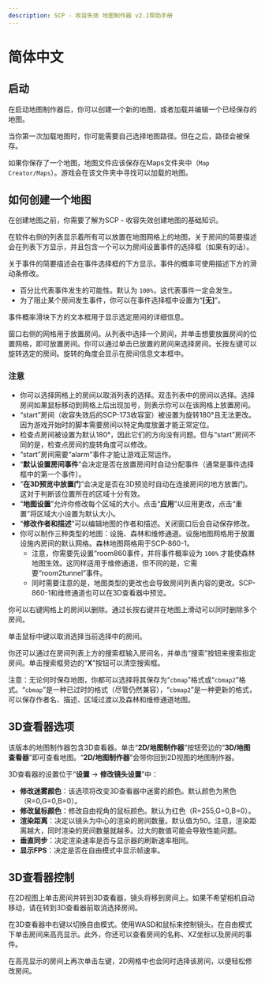 ```yaml
---
description: SCP - 收容失效 地图制作器 v2.1帮助手册
---
```


# 简体中文

## 启动

在启动地图制作器后，你可以创建一个新的地图，或者加载并编辑一个已经保存的地图。

当你第一次加载地图时，你可能需要自己选择地图路径。但在之后，路径会被保存。

如果你保存了一个地图，地图文件应该保存在Maps文件夹中（`Map Creator/Maps`）。游戏会在该文件夹中寻找可以加载的地图。

## 如何创建一个地图

在创建地图之前，你需要了解为SCP - 收容失效创建地图的基础知识。

在软件右侧的列表显示着所有可以放置在地图网格上的地图，关于房间的简要描述会在列表下方显示，并且包含一个可以为房间设置事件的选择框（如果有的话）。

关于事件的简要描述会在事件选择框的下方显示。事件的概率可使用描述下方的滑动条修改。

* 百分比代表事件发生的可能性。默认为 `100%`，这代表事件一定会发生。
* 为了阻止某个房间发生事件，你可以在事件选择框中设置为“**\[无]**”。

事件概率滑块下方的文本框用于显示选定房间的详细信息。

窗口右侧的网格用于放置房间。从列表中选择一个房间，并单击想要放置房间的位置网格，即可放置房间。你可以通过单击已放置的房间来选择房间。长按左键可以旋转选定的房间。旋转的角度会显示在房间信息文本框中。

### 注意

* 你可以选择网格上的房间以取消列表的选择。双击列表中的房间以选择。选择房间如果鼠标移动到网格上后出现加号，则表示你可以在该网格上放置房间。
* “start”房间（收容失效后的SCP-173收容室）被设置为旋转180°且无法更改。因为游戏开始时的脚本需要房间以特定角度放置才能正常定位。
* 检查点房间被设置为默认180°，因此它们的方向没有问题。但与“start”房间不同的是，检查点房间的旋转角度可以修改。
* “start”房间需要“alarm”事件才能让游戏正常运作。
* “**默认设置房间事件**”会决定是否在放置房间时自动分配事件（通常是事件选择框中的第一个事件）。
* “**在3D预览中放置门**”会决定是否在3D预览时自动在连接房间的地方放置门。这对于判断该位置所在的区域十分有效。
* “**地图设置**”允许你修改每个区域的大小。点击“**应用**”以应用更改，点击“重置”将区域大小设置为默认大小。
* “**修改作者和描述**”可以编辑地图的作者和描述。关闭窗口后会自动保存修改。
* 你可以制作三种类型的地图：设施、森林和维修通道。设施地图网格用于放置设施内房间的默认网格。森林地图网格用于SCP-860-1。
  * 注意，你需要先设置“room860事件，并将事件概率设为 `100%` 才能使森林地图生效。这同样适用于维修通道，但不同的是，它需要“room2tunnel”事件。
  * 同时需要注意的是，地图类型的更改也会导致房间列表内容的更改。SCP-860-1和维修通道也可以在3D查看器中预览。

你可以右键网格上的房间以删除。通过长按右键并在地图上滑动可以同时删除多个房间。

单击鼠标中键以取消选择当前选择中的房间。

你还可以通过在房间列表上方的搜索框输入房间名，并单击“搜索”按钮来搜索指定房间。单击搜索框旁边的“**X**”按钮可以清空搜索框。

注意：无论何时保存地图，你都可以选择将其保存为“`cbmap`”格式或“`cbmap2`”格式。“`cbmap`”是一种已过时的格式（尽管仍然兼容），“`cbmap2`”是一种更新的格式，可以保存作者名、描述、区域过渡以及森林和维修通道地图。

## 3D查看器选项

该版本的地图制作器包含3D查看器。单击“**2D/地图制作器**”按钮旁边的“**3D/地图查看器**”即可查看地图。“**2D/地图制作器**”会带你回到2D视图的地图制作器。

3D查看器的设置位于“**设置** -> **修改镜头设置**”中：

* **修改迷雾颜色**：该选项将改变3D查看器中迷雾的颜色。默认颜色为黑色（R=0,G=0,B=0）。
* **修改鼠标颜色**：修改自由视角的鼠标颜色。默认为红色（R=255,G=0,B=0）。
* **渲染距离**：决定以镜头为中心的渲染的房间数量。默认值为50。注意，渲染距离越大，同时渲染的房间数量就越多。过大的数值可能会导致性能问题。
* **垂直同步**：决定渲染速率是否与显示器的刷新速率相同。
* **显示FPS**：决定是否在自由模式中显示帧速率。

## 3D查看器控制

在2D视图上单击房间并转到3D查看器，镜头将移到房间上。如果不希望相机自动移动，请在转到3D查看器前取消选择房间。

在3D查看器中右键以切换自由模式。使用WASD和鼠标来控制镜头。在自由模式下单击房间来高亮显示。此外，你还可以查看房间的名称、XZ坐标以及房间的事件。

在高亮显示的房间上再次单击左键，2D网格中也会同时选择该房间，以便轻松修改房间。
